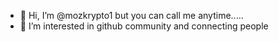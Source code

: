 - 👋 Hi, I’m @mozkrypto1 but you can call me anytime.....
- 👀 I’m interested in github community and connecting people



<!---
mozkrypto1/mozkrypto1 is a ✨ special ✨ repository because its `README.md` (this file) appears on your GitHub profile.
You can click the Preview link to take a look at your changes.
--->
